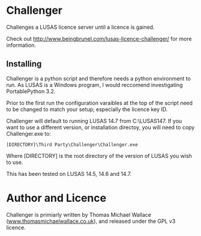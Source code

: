 Challenger
==========
Challenges a LUSAS licence server until a licence is gained.

Check out http://www.beingbrunel.com/lusas-licence-challenger/ for more information.

Installing
----------

Challenger is a python script and therefore needs a python environment to run. As LUSAS is a Windows program, I would reccomend investigating PortablePython 3.2.

Prior to the first run the configuration varaibles at the top of the script need to be changed to match your setup; especially the licence key ID.

Challenger will default to running LUSAS 14.7 from C:\LUSAS147. If you want to use a different version, or installation directoy, you will need to copy Challenger.exe to:
	
	[DIRECTORY]\Third Party\Challenger\Challenger.exe

Where [DIRECTORY] is the root directory of the version of LUSAS you wish to use.

This has been tested on LUSAS 14.5, 14.6 and 14.7.

Author and Licence
==================

Challenger is primiarly written by Thomas Michael Wallace (www.thomasmichaelwallace.co.uk), and released under the GPL v3 licence.
